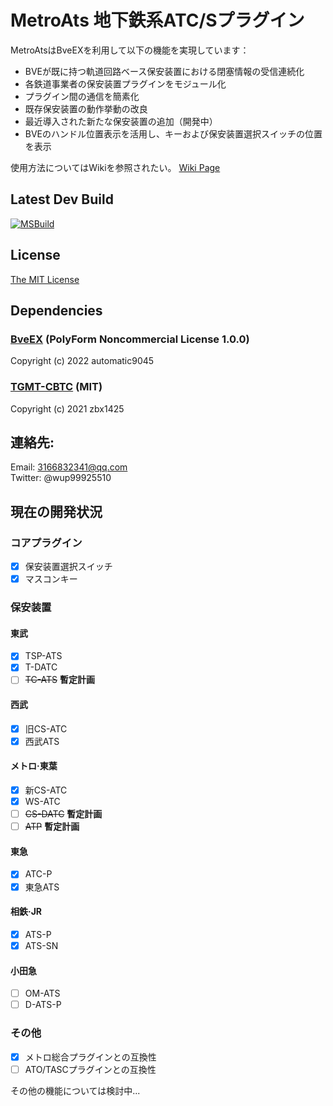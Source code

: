 # MetroAts 地下鉄系ATC/Sプラグイン  

MetroAtsはBveEXを利用して以下の機能を実現しています：

- BVEが既に持つ軌道回路ベース保安装置における閉塞情報の受信連続化
- 各鉄道事業者の保安装置プラグインをモジュール化
- プラグイン間の通信を簡素化
- 既存保安装置の動作挙動の改良
- 最近導入された新たな保安装置の追加（開発中）
- BVEのハンドル位置表示を活用し、キーおよび保安装置選択スイッチの位置を表示

使用方法についてはWikiを参照されたい。
[Wiki Page](https://github.com/winup-zhou/MetroAts/wiki)

## Latest Dev Build
[![MSBuild](https://github.com/winup-zhou/MetroAts/actions/workflows/build.yml/badge.svg)](https://github.com/winup-zhou/MetroAts/actions/workflows/build.yml)

## License
[The MIT License](LICENSE)

## Dependencies
### [BveEX](https://github.com/automatic9045/BveEX) (PolyForm Noncommercial License 1.0.0)

Copyright (c) 2022 automatic9045

### [TGMT-CBTC](https://github.com/zbx1425/TGMT-CBTC) (MIT)

Copyright (c) 2021 zbx1425

## 連絡先:
Email: 3166832341@qq.com  
Twitter: @wup99925510  

## 現在の開発状況
### コアプラグイン
- [x] 保安装置選択スイッチ
- [x] マスコンキー
### 保安装置
#### 東武
- [x] TSP-ATS
- [x] T-DATC
- [ ] ~~TC-ATS~~ __暫定計画__
#### 西武
- [x] 旧CS-ATC
- [x] 西武ATS
#### メトロ·東葉
- [x] 新CS-ATC
- [x] WS-ATC
- [ ] ~~CS-DATC~~ __暫定計画__
- [ ] ~~ATP~~ __暫定計画__
#### 東急
- [x] ATC-P
- [x] 東急ATS
#### 相鉄·JR
- [x] ATS-P
- [x] ATS-SN
#### 小田急
- [ ] OM-ATS
- [ ] D-ATS-P
### その他
- [x] メトロ総合プラグインとの互換性
- [ ] ATO/TASCプラグインとの互換性

その他の機能については検討中...
